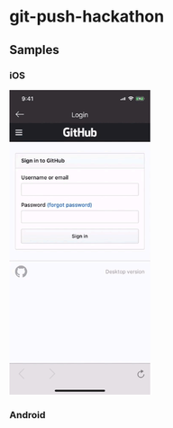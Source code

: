 # git-push-hackathon

## Samples
### iOS
<img src="./assets/sample_ios.gif" alt="GitHub Client Sample iOS" width="250">

### Android
